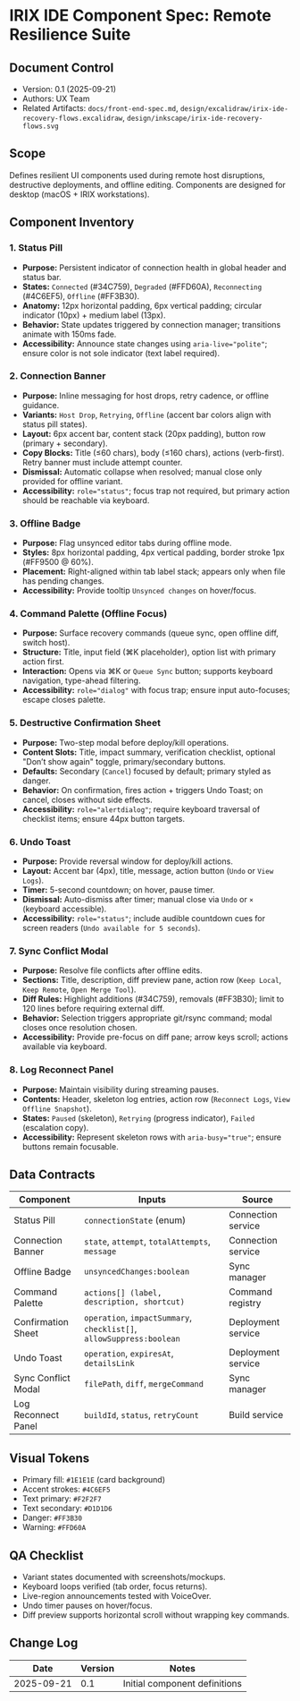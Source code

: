 # IRIX IDE Component Spec: Remote Resilience Suite

## Document Control
- Version: 0.1 (2025-09-21)
- Authors: UX Team
- Related Artifacts: `docs/front-end-spec.md`, `design/excalidraw/irix-ide-recovery-flows.excalidraw`, `design/inkscape/irix-ide-recovery-flows.svg`

## Scope
Defines resilient UI components used during remote host disruptions, destructive deployments, and offline editing. Components are designed for desktop (macOS + IRIX workstations).

## Component Inventory

### 1. Status Pill
- **Purpose:** Persistent indicator of connection health in global header and status bar.
- **States:** `Connected` (#34C759), `Degraded` (#FFD60A), `Reconnecting` (#4C6EF5), `Offline` (#FF3B30).
- **Anatomy:** 12px horizontal padding, 6px vertical padding; circular indicator (10px) + medium label (13px).
- **Behavior:** State updates triggered by connection manager; transitions animate with 150ms fade.
- **Accessibility:** Announce state changes using `aria-live="polite"`; ensure color is not sole indicator (text label required).

### 2. Connection Banner
- **Purpose:** Inline messaging for host drops, retry cadence, or offline guidance.
- **Variants:** `Host Drop`, `Retrying`, `Offline` (accent bar colors align with status pill states).
- **Layout:** 6px accent bar, content stack (20px padding), button row (primary + secondary).
- **Copy Blocks:** Title (≤60 chars), body (≤160 chars), actions (verb-first). Retry banner must include attempt counter.
- **Dismissal:** Automatic collapse when resolved; manual close only provided for offline variant.
- **Accessibility:** `role="status"`; focus trap not required, but primary action should be reachable via keyboard.

### 3. Offline Badge
- **Purpose:** Flag unsynced editor tabs during offline mode.
- **Styles:** 8px horizontal padding, 4px vertical padding, border stroke 1px (#FF9500 @ 60%).
- **Placement:** Right-aligned within tab label stack; appears only when file has pending changes.
- **Accessibility:** Provide tooltip `Unsynced changes` on hover/focus.

### 4. Command Palette (Offline Focus)
- **Purpose:** Surface recovery commands (queue sync, open offline diff, switch host).
- **Structure:** Title, input field (⌘K placeholder), option list with primary action first.
- **Interaction:** Opens via ⌘K or `Queue Sync` button; supports keyboard navigation, type-ahead filtering.
- **Accessibility:** `role="dialog"` with focus trap; ensure input auto-focuses; escape closes palette.

### 5. Destructive Confirmation Sheet
- **Purpose:** Two-step modal before deploy/kill operations.
- **Content Slots:** Title, impact summary, verification checklist, optional "Don’t show again" toggle, primary/secondary buttons.
- **Defaults:** Secondary (`Cancel`) focused by default; primary styled as danger.
- **Behavior:** On confirmation, fires action + triggers Undo Toast; on cancel, closes without side effects.
- **Accessibility:** `role="alertdialog"`; require keyboard traversal of checklist items; ensure 44px button targets.

### 6. Undo Toast
- **Purpose:** Provide reversal window for deploy/kill actions.
- **Layout:** Accent bar (4px), title, message, action button (`Undo` or `View Logs`).
- **Timer:** 5-second countdown; on hover, pause timer.
- **Dismissal:** Auto-dismiss after timer; manual close via `Undo` or `×` (keyboard accessible).
- **Accessibility:** `role="status"`; include audible countdown cues for screen readers (`Undo available for 5 seconds`).

### 7. Sync Conflict Modal
- **Purpose:** Resolve file conflicts after offline edits.
- **Sections:** Title, description, diff preview pane, action row (`Keep Local`, `Keep Remote`, `Open Merge Tool`).
- **Diff Rules:** Highlight additions (#34C759), removals (#FF3B30); limit to 120 lines before requiring external diff.
- **Behavior:** Selection triggers appropriate git/rsync command; modal closes once resolution chosen.
- **Accessibility:** Provide pre-focus on diff pane; arrow keys scroll; actions available via keyboard.

### 8. Log Reconnect Panel
- **Purpose:** Maintain visibility during streaming pauses.
- **Contents:** Header, skeleton log entries, action row (`Reconnect Logs`, `View Offline Snapshot`).
- **States:** `Paused` (skeleton), `Retrying` (progress indicator), `Failed` (escalation copy).
- **Accessibility:** Represent skeleton rows with `aria-busy="true"`; ensure buttons remain focusable.

## Data Contracts
| Component | Inputs | Source |
|-----------|--------|--------|
| Status Pill | `connectionState` (enum) | Connection service |
| Connection Banner | `state`, `attempt`, `totalAttempts`, `message` | Connection service |
| Offline Badge | `unsyncedChanges:boolean` | Sync manager |
| Command Palette | `actions[] (label, description, shortcut)` | Command registry |
| Confirmation Sheet | `operation`, `impactSummary`, `checklist[]`, `allowSuppress:boolean` | Deployment service |
| Undo Toast | `operation`, `expiresAt`, `detailsLink` | Deployment service |
| Sync Conflict Modal | `filePath`, `diff`, `mergeCommand` | Sync manager |
| Log Reconnect Panel | `buildId`, `status`, `retryCount` | Build service |

## Visual Tokens
- Primary fill: `#1E1E1E` (card background)
- Accent strokes: `#4C6EF5`
- Text primary: `#F2F2F7`
- Text secondary: `#D1D1D6`
- Danger: `#FF3B30`
- Warning: `#FFD60A`

## QA Checklist
- Variant states documented with screenshots/mockups.
- Keyboard loops verified (tab order, focus returns).
- Live-region announcements tested with VoiceOver.
- Undo timer pauses on hover/focus.
- Diff preview supports horizontal scroll without wrapping key commands.

## Change Log
| Date | Version | Notes |
|------|---------|-------|
| 2025-09-21 | 0.1 | Initial component definitions |
